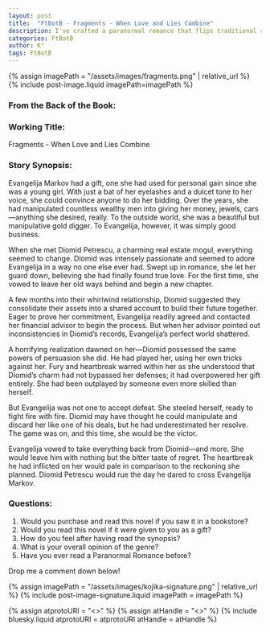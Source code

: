 ```yaml
---
layout: post
title:  "FtBotB - Fragments - When Love and Lies Combine"
description: I've crafted a paranormal romance that flips traditional relationship dynamics by featuring two characters with supernatural powers of persuasion. Through Evangelija Markov's story, a skilled manipulator who meets her match in Diomid Petrescu, I explore themes of deception, revenge, and the dark side of romance. What begins as a seemingly straightforward love story transforms into a dangerous game of power and retribution when Evangelija discovers she's been manipulated by someone with abilities similar to her own. I'm curious whether readers would be drawn to this darker take on paranormal romance, where love and manipulation intertwine.
categories: FtBotB
author: K°
tags: FtBotB
---
```


<div>
{% assign imagePath = "/assets/images/fragments.png" | relative_url %}
{% include post-image.liquid imagePath=imagePath %}
</div>

### From the Back of the Book:

### Working Title:
Fragments - When Love and Lies Combine

### Story Synopsis:
Evangelija Markov had a gift, one she had used for personal gain since she was a young girl. With just a bat of her eyelashes and a dulcet tone to her voice, she could convince anyone to do her bidding. Over the years, she had manipulated countless wealthy men into giving her money, jewels, cars—anything she desired, really. To the outside world, she was a beautiful but manipulative gold digger. To Evangelija, however, it was simply good business.  

When she met Diomid Petrescu, a charming real estate mogul, everything seemed to change. Diomid was intensely passionate and seemed to adore Evangelija in a way no one else ever had. Swept up in romance, she let her guard down, believing she had finally found true love. For the first time, she vowed to leave her old ways behind and begin a new chapter.  

A few months into their whirlwind relationship, Diomid suggested they consolidate their assets into a shared account to build their future together. Eager to prove her commitment, Evangelija readily agreed and contacted her financial advisor to begin the process. But when her advisor pointed out inconsistencies in Diomid’s records, Evangelija’s perfect world shattered.  

A horrifying realization dawned on her—Diomid possessed the same powers of persuasion she did. He had played her, using her own tricks against her. Fury and heartbreak warred within her as she understood that Diomid’s charm had not bypassed her defenses; it had overpowered her gift entirely. She had been outplayed by someone even more skilled than herself.  

But Evangelija was not one to accept defeat. She steeled herself, ready to fight fire with fire. Diomid may have thought he could manipulate and discard her like one of his deals, but he had underestimated her resolve. The game was on, and this time, she would be the victor.  

Evangelija vowed to take everything back from Diomid—and more. She would leave him with nothing but the bitter taste of regret. The heartbreak he had inflicted on her would pale in comparison to the reckoning she planned. Diomid Petrescu would rue the day he dared to cross Evangelija Markov.  

### Questions:
1. Would you purchase and read this novel if you saw it in a bookstore?
2. Would you read this novel if it were given to you as a gift?
3. How do you feel after having read the synopsis?
4. What is your overall opinion of the genre?
5. Have you ever read a Paranormal Romance before?

Drop me a comment down below!

<!-- signature -->
{% assign imagePath = "/assets/images/kojika-signature.png" | relative_url %}
{% include post-image-signature.liquid imagePath = imagePath %}

<!-- comments -->
{% assign atprotoURI = "<<atprotoURI>>" %}
{% assign atHandle = "<<atHandle>>" %}
{% include bluesky.liquid atprotoURI = atprotoURI atHandle = atHandle %}